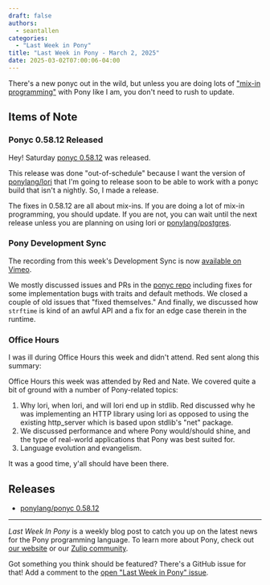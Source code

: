 ```yaml
---
draft: false
authors:
  - seantallen
categories:
  - "Last Week in Pony"
title: "Last Week in Pony - March 2, 2025"
date: 2025-03-02T07:00:06-04:00
---
```


There's a new ponyc out in the wild, but unless you are doing lots of ["mix-in programming"](https://patterns.ponylang.io/code-sharing/mixin) with Pony like I am, you don't need to rush to update.

<!-- more -->

## Items of Note

### Ponyc 0.58.12 Released

Hey! Saturday [ponyc 0.58.12](https://github.com/ponylang/ponyc/releases/tag/0.58.12) was released.

This release was done "out-of-schedule" because I want the version of [ponylang/lori](https://github.com/ponylang/lori) that I'm going to release soon to be able to work with a ponyc build that isn't a nightly. So, I made a release.

The fixes in 0.58.12 are all about mix-ins. If you are doing a lot of mix-in programming, you should update. If you are not, you can wait until the next release unless you are planning on using lori or [ponylang/postgres](https://github.com/ponylang/postgres).

### Pony Development Sync

The recording from this week's Development Sync is now [available on Vimeo](https://vimeo.com/1060260421).

We mostly discussed issues and PRs in the [ponyc repo](https://github.com/ponylang/ponyc) including fixes for some implementation bugs with traits and default methods. We closed a couple of old issues that "fixed themselves." And finally, we discussed how `strftime` is kind of an awful API and a fix for an edge case therein in the runtime.

### Office Hours

I was ill during Office Hours this week and didn't attend. Red sent along this summary:

Office Hours this week was attended by Red and Nate. We covered quite a bit of ground with a number of Pony-related topics:

1. Why lori, when lori, and will lori end up in stdlib. Red discussed why he was implementing an HTTP library using lori as opposed to using the existing http_server which is based upon stdlib's "net" package.
2. We discussed performance and where Pony would/should shine, and the type of real-world applications that Pony was best suited for.
3. Language evolution and evangelism.

It was a good time, y'all should have been there.

## Releases

- [ponylang/ponyc 0.58.12](https://github.com/ponylang/ponyc/releases/tag/0.58.12)

---

_Last Week In Pony_ is a weekly blog post to catch you up on the latest news for the Pony programming language. To learn more about Pony, check out [our website](https://ponylang.io) or our [Zulip community](https://ponylang.zulipchat.com).

Got something you think should be featured? There's a GitHub issue for that! Add a comment to the [open "Last Week in Pony" issue](https://github.com/ponylang/ponylang.github.io/issues?q=is%3Aissue+is%3Aopen+label%3Alast-week-in-pony).

